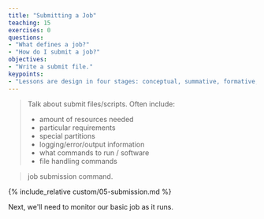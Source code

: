 ```yaml
---
title: "Submitting a Job"
teaching: 15
exercises: 0
questions:
- "What defines a job?"
- "How do I submit a job?"
objectives:
- "Write a submit file."
keypoints:
- "Lessons are design in four stages: conceptual, summative, formative, and connective."
---
```


> Talk about submit files/scripts.  Often include: 
> 
> * amount of resources needed
> * particular requirements
> * special partitions
> * logging/error/output information
> * what commands to run / software
> * file handling commands

> job submission command.  

{% include_relative custom/05-submission.md %}

Next, we'll need to monitor our basic job as it runs.  